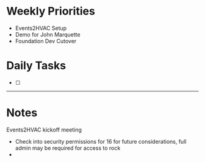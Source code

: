 # Weekly Priorities
- Events2HVAC Setup
- Demo for John Marquette
- Foundation Dev Cutover
# Daily Tasks
- [ ] 
---
# Notes

Events2HVAC kickoff meeting
- Check into security permissions for 16 for future considerations, full admin may be required for access to rock
- 